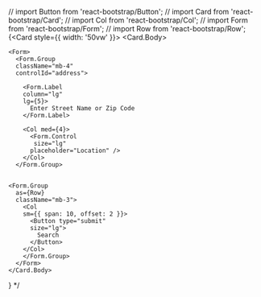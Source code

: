// import Button from 'react-bootstrap/Button';
// import Card from 'react-bootstrap/Card';
// import Col from 'react-bootstrap/Col';
// import Form from 'react-bootstrap/Form';
// import Row from 'react-bootstrap/Row';
 {<Card style={{ width: '50vw' }}>
  <Card.Body>

    <Form>  
      <Form.Group 
      className="mb-4" 
      controlId="address">

        <Form.Label 
        column="lg" 
        lg={5}>
          Enter Street Name or Zip Code 
        </Form.Label>
        
        <Col med={4}>
          <Form.Control 
           size="lg"
          placeholder="Location" />
        </Col> 
      </Form.Group>
     

    <Form.Group 
      as={Row} 
      className="mb-3">
        <Col 
        sm={{ span: 10, offset: 2 }}>
          <Button type="submit"
          size="lg">
            Search
          </Button>
        </Col>
        </Form.Group>
      </Form>
    </Card.Body>
  </Card>   }   */